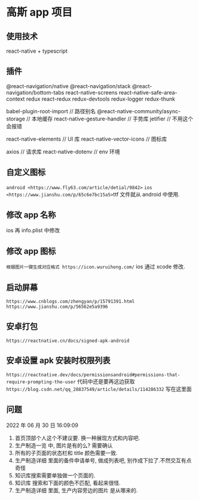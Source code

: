 <!--
 * @Author: jack-pearson qize953463876@gmail.com
 * @Date: 2022-05-26 14:10:56
 * @LastEditors: jack-pearson qize953463876@gmail.com
 * @LastEditTime: 2022-06-30 16:21:22
 * @FilePath: \GOSS-APP\readme.md
 * @Description: 这是默认设置,请设置`customMade`, 打开koroFileHeader查看配置 进行设置: https://github.com/OBKoro1/koro1FileHeader/wiki/%E9%85%8D%E7%BD%AE
-->

# 高斯 app 项目

## 使用技术

react-native + typescript

## 插件

@react-navigation/native
@react-navigation/stack
@react-navigation/bottom-tabs
react-native-screens
react-native-safe-area-context
redux
react-redux
redux-devtools
redux-logger
redux-thunk

babel-plugin-root-import // 路径别名
@react-native-community/async-storage // 本地缓存
react-native-gesture-handler // 手势库
jetifier // 不用这个会报错

react-native-elements // UI 库
react-native-vector-icons // 图标库

axios // 请求库
react-native-dotenv // env 环境

## 自定义图标

`android <https://www.fly63.com/article/detial/9842>`
`ios <https://www.jianshu.com/p/65c6e7bc15a5>`ttf 文件就从 android 中使用.

## 修改 app 名称

ios 再 info.plist 中修改

## 修改 app 图标

`根据图片一键生成对应格式 https://icon.wuruihong.com/`
ios 通过 xcode 修改.

## 启动屏幕

`https://www.cnblogs.com/zhengyan/p/15791391.html`
`https://www.jianshu.com/p/56562e5a9396`

## 安卓打包

`https://reactnative.cn/docs/signed-apk-android`

## 安卓设置 apk 安装时权限列表

`https://reactnative.dev/docs/permissionsandroid#permissions-that-require-prompting-the-user` 代码中还是要再这边获取
`https://blog.csdn.net/qq_28837549/article/details/114286332` 写在这里面

## 问题

2022 年 06 月 30 日 16:09:09

1. 首页顶部个人这个不建议要. 换一种展现方式和内容吧.
2. 生产制造一览 中, 图片是有的么? 需要确认
3. 所有的子页面的状态栏和 title 颜色需要一致.
4. 生产制造详细 里面的备件申请单号, 做成列表吧, 别作成下拉了.不然交互有点奇怪
5. 知识库搜索需要单独做一个页面的.
6. 知识库 搜索和下面的颜色不匹配, 看起来很怪.
7. 生产制造详细 里面, 生产内容旁边的图片 是从哪来的.
